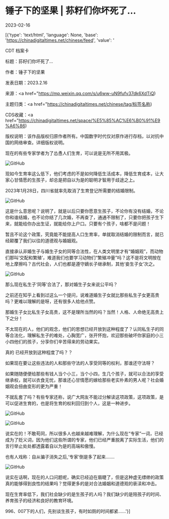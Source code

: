# 锤子下的坚果 | 荪籽们你坏死了…

2023-02-16

[{'type': 'text/html', 'language': None, 'base': 'https://chinadigitaltimes.net/chinese/feed', 'value': '

CDT 档案卡

标题：荪籽们你坏死了&#8230;

作者：锤子下的坚果

发表日期：2023.2.16

来源：<a href="https://mp.weixin.qq.com/s/u6ww-uN9fufv37dk6XdTiQ)

主题归类：<a href="https://chinadigitaltimes.net/chinese/tag/标签名称)

CDS收藏：<a href="https://chinadigitaltimes.net/space/%E5%85%AC%E6%B0%91%E9%A6%86)

版权说明：该作品版权归原作者所有。中国数字时代仅对原作进行存档，以对抗中国的网络审查。详细版权说明。





现在的有些专家学者为了怂恿人们生育，可以说是无所不用其极。

![GitHub](https://chinadigitaltimes.net/chinese/files/2023/02/post-693035-63ee2e3b6971b.)

现如今生育率这么低下，他们考虑的不是如何降低生活成本，降低生育成本，让大家心甘情愿的生孩子，却总是把自以为是的聪明才智用于歧途之上。

2023年1月28日，四川省就率先取消了生育登记所需要的结婚限制。

![GitHub](https://chinadigitaltimes.net/chinese/files/2023/02/post-693035-63ee2e3d330d9.)

这是什么意思呢？说明了，就是以后只要你愿意生孩子，不论你有没有结婚，不论你和谁结婚，也不论你结了几次婚，不再查了，通通不限制了，只要你把孩子生下来，就能给你办出生证，就能给你上户口。只要有个孩子，啥都不是问题！

暂且不论这个政策，究竟能不能提高人口生育率，单就取消结婚的限制而言，就已经颠覆了我们以往的道德观与婚姻观。

直接承认非婚生子与婚生子女的同等合法性，在人类文明里才有“婚姻观”，而动物们那叫‘交配和繁殖’，难道我们也要学习动物们“繁殖冲量”吗？这不是将文明按在地上摩擦吗？古代社会，人们也都是遵守嫡长子继承制，其他‘妾生子女’次之。

![GitHub](https://chinadigitaltimes.net/chinese/files/2023/02/post-693035-63ee2e3f20c0c.)

那么现在私生子‘同等’合法了，那对婚生子女来说公平吗？

之前还在知乎上看到过这么一个提问，说难道婚生子女就比那些私生子女更高贵吗？更难以理解的是呀，还有很多人给他点赞。

那婚生子女比私生子女高贵，这不是理所当然的吗？当然！人格、人命绝无高贵上下之分！

不太现在的人，他们的观念，他们的思想已经开放到这种程度了？认同私生子的同等合法化，理解私生子的难处，心胸宽广，张开怀抱，欢迎那些破坏你家庭的小三小四他们的孩子，分享你们辛苦得来的劳动果实。

真的 已经开放到这种程度了吗？？

如果现在要让这些违法的人和那些守法的人享受同等的权利，那谁还守法呀？

如果随随便便给那些有钱人当个小三，当个小四，生几个孩子，就可以合法的享受继承权，就可以衣食无忧，那谁还心甘情愿的嫁给那些老实朴素的男人呢？社会婚姻观会扭曲变形的更为严重！

不就乱套了吗？有些专家还称，说广大网友不能过分解读这项政策，这项政策，是可以促进生育的，也是将生育的权利回归到个人，这是一种进步。

![GitHub](https://chinadigitaltimes.net/chinese/files/2023/02/post-693035-63ee2e4112b8d.)

![GitHub](https://chinadigitaltimes.net/chinese/files/2023/02/post-693035-63ee2e4316bde.)

说实在的！不敢苟同，所以很多人也越来越难理解，为什么现在“专家”一词，已经成为了贬义词，因为他们这些所谓的专家，他们已经严重脱离了实际生活，他们的言行举止处处都透露着自以为是的高端和傲慢。

也有人戏称：自从骗子消失之后,‘专家’倒是多了起来&#8230;&#8230;.

![GitHub](https://chinadigitaltimes.net/chinese/files/2023/02/post-693035-63ee2e44d4bba.)

说实在话啊，现在的人口问题呢，确实已经迫在眉睫了，但是这种虚无缥缈的政策真的能够得到良性的结果吗？觉得更多的是对合法婚姻和道德观的亵渎和冲击。

现在生育率低下，我们社会缺少的是生孩子的人吗？我们缺少的是陪孩子的时间、养育孩子的经济和良好的教育环境。

996、007下的人们，先别谈生孩子，有时如厕的时间都紧&#8230;&#8230;'}]
